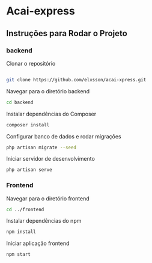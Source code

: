 # Acai-express

## Instruções para Rodar o Projeto

### backend

Clonar o repositório
```bash

git clone https://github.com/elxsson/acai-xpress.git
```
Navegar para o diretório backend

```bash
cd backend
```

Instalar dependências do Composer

```bash
composer install
```
Configurar banco de dados e rodar migrações
```bash
php artisan migrate --seed
```

Iniciar servidor de desenvolvimento

```bash
php artisan serve
```

### Frontend
Navegar para o diretório frontend
```bash
cd ../frontend
```
Instalar dependências do npm
```bash
npm install
```
Iniciar aplicação frontend
```bash
npm start
```

